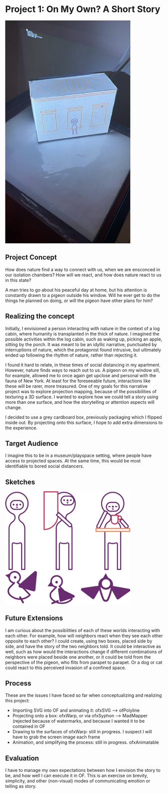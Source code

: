 # Project 1: On My Own? A Short Story #

<img src="https://github.com/sycrus/openframeworks/blob/master/Project_1/img/projection.JPG?raw=true" width=400>

## Project Concept ##
How does nature find a way to connect with us, when we are ensconced in our isolation chambers? 
How will we react, and how does nature react to us in this state?

A man tries to go about his peaceful day at home, but his attention is constantly drawn to a pigeon outside his window. Will he ever get to do the things he planned on doing, or will the pigeon have other plans for him?

## Realizing the concept ##
Initially, I envisioned a person interacting with nature in the context of a log cabin, where humanity is transplanted in the thick of nature. I imagined the possible activities within the log cabin, such as waking up, picking an apple, sitting by the porch. It was meant to be an idyllic narrative, punctuated by interruptions of nature, which the protagonist found intrusive, but ultimately ended up following the rhythm of nature, rather than rejecting it.

I found it hard to relate, in these times of social distancing in my apartment. However, nature finds ways to reach out to us. A pigeon on my window sill, for example, allowed me to once again get upclose and personal with the fauna of New York. At least for the foreseeable future, interactions like these will be rarer, more treasured.
One of my goals for this narrative project was to explore projection mapping, because of the possibilities of texturing a 3D surface. I wanted to explore how we could tell a story using more than one surface, and how the storytelling or attention aspects will change.

I decided to use a grey cardboard box, previously packaging which I flipped inside out. By projecting onto this surface, I hope to add extra dimensions to the experience.

## Target Audience ##
I imagine this to be in a museum/playspace setting, where people have access to projected spaces. At the same time, this would be most identifiable to bored social distancers.

## Sketches ##
<img src="https://github.com/sycrus/openframeworks/blob/master/Project_1/img/character_sketches.png?raw=true" width=400>
<img src="https://github.com/sycrus/openframeworks/blob/master/Project_1/img/bird_sketches.png?raw=true" width=400>

## Future Extensions ##
I am curious about the possibilities of each of these worlds interacting with each other. For example, how will neighbors react when they see each other opposite to each other? I could create, using two boxes, placed side by side, and have the story of the two neighbors told. It could be interactive as well, such as how would the interactions change if different combinations of neighbors were placed beside one another, or it could be told from the perspective of the pigeon, who flits from parapet to parapet. Or a dog or cat could react to this perceived invasion of a confined space.

## Process ##
These are the issues I have faced so far when conceptualizing and realizing this project:
- Importing SVG into OF and animating it: ofxSVG --> ofPolyline
- Projecting onto a box: ofxWarp, or via ofxSyphon --> MadMapper (rejected because of watermarks, and because I wanted it to be contained in OF
- Drawing to the surfaces of ofxWarp: still in progress. I suspect I will have to grab the screen image each frame
- Animation, and simplifying the process: still in progress. ofxAnimatable 

## Evaluation ##
I have to manage my own expectations between how I envision the story to be, and how well I can execute it in OF. This is an exercise on brevity, simplicity, and other (non-visual) modes of communicating emotion or telling as story.
